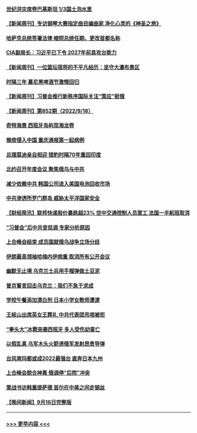 #### [世纪洪灾席卷巴基斯坦 1/3国土泡水里](../pages/prog202/a103531051.md?t=09181250) 
#### [【新闻周刊】专访钢琴大赛指定曲目编曲家 净化心灵的《神圣之旅》](../pages/prog202/a103530865.md?t=09181250) 
#### [哈萨克总统签署法律 缩短总统任期、更改首都名称](../pages/prog202/a103531022.md?t=09181250) 
#### [CIA副局长：习近平已下令 2027年前具攻台能力](../pages/prog202/a103530975.md?t=09181250) 
#### [【新闻周刊】一位篮坛宿将的不平凡经历：坚守大瀑布景区](../pages/prog202/a103530873.md?t=09181250) 
#### [时隔三年 慕尼黑啤酒节激情回归](../pages/prog202/a103530812.md?t=09181250) 
#### [【新闻周刊】习普会推行新秩序国际关注“策应”挺俄](../pages/prog202/a103530863.md?t=09181250) 
#### [【新闻周刊】第852期（2022/9/18）](../pages/prog202/a103530878.md?t=09181250) 
#### [奇特海景 西班牙岛屿现海龙卷](../pages/prog202/a103530802.md?t=09181250) 
#### [猴痘侵入中国 重庆通报第一起病例](../pages/prog202/a103530799.md?t=09181250) 
#### [总理莫迪亲自相迎 猎豹时隔70年重回印度](../pages/prog202/a103530808.md?t=09181250) 
#### [北约召开年度会议 聚焦俄乌与中共](../pages/prog202/a103530824.md?t=09181250) 
#### [减少依赖中共 韩国公司进入美国电池回收市场](../pages/prog202/a103530735.md?t=09181250) 
#### [中共渗透所罗门群岛 威胁太平洋国家安全](../pages/prog202/a103530712.md?t=09181250) 
#### [【财经简讯】联邦快递股价暴跌超23%  空中交通控制人员罢工 法国一半航班取消](../pages/prog202/a103530675.md?t=09181250) 
#### [“习普会”后中共变低调  专家分析原因](../pages/prog202/a103530673.md?t=09181250) 
#### [上合峰会结束 成员国就俄乌战争立场分歧](../pages/prog202/a103530669.md?t=09181250) 
#### [伊朗最高领袖哈梅内伊病重 取消所有公开会议](../pages/prog202/a103529705.md?t=09181250) 
#### [幽默无止境 乌克兰士兵用手榴弹做土豆泥](../pages/prog202/a103530592.md?t=09181250) 
#### [普京誓言回击乌克兰：我们不急于求成](../pages/prog202/a103530596.md?t=09181250) 
#### [学校午餐添加漂白剂 日本小学女教师遭逮](../pages/prog202/a103530573.md?t=09181250) 
#### [王岐山出席英女王葬礼 中共代表团吊唁被拒](../pages/prog202/a103530540.md?t=09181250) 
#### [“拳头大”冰雹突袭西班牙 多人受伤幼童亡](../pages/prog202/a103530551.md?t=09181250) 
#### [以假乱真 乌军木头火箭诱俄军发射昂贵导弹](../pages/prog202/a103530546.md?t=09181250) 
#### [台风南玛都或成2022最强台 直奔日本九州](../pages/prog202/a103530533.md?t=09181250) 
#### [上合峰会貌合神离 俄调停“后院”冲突](../pages/prog202/a103530513.md?t=09181250) 
#### [栗战书访韩重提萨德 首尔在中美之间走钢丝](../pages/prog202/a103530440.md?t=09181250) 
#### [【晚间新闻】9月16日完整版](../pages/prog202/a103530407.md?t=09181250) 

----
#### [ >>> 更早内容 <<< ](../indexes/prog202-earlier.md)
